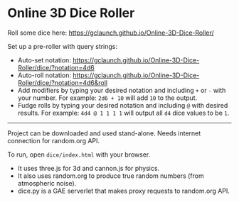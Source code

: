 # Online 3D Dice Roller
Roll some dice here: https://gclaunch.github.io/Online-3D-Dice-Roller/

Set up a pre-roller with query strings:
* Auto-set notation: https://gclaunch.github.io/Online-3D-Dice-Roller/dice/?notation=4d6
* Auto-roll notation: https://gclaunch.github.io/Online-3D-Dice-Roller/dice/?notation=4d6&roll
* Add modifiers by typing your desired notation and including `+` or `-` with your number. For example: `2d6 + 10` will add `10` to the output.
* Fudge rolls by typing your desired notation and including `@` with desired results. For example: `4d4 @ 1 1 1 1` will output all `d4` dice values to be `1`.
---

Project can be downloaded and used stand-alone. Needs internet connection for random.org API.

To run, open `dice/index.html` with your browser.

* It uses three.js for 3d and cannon.js for physics.
* It also uses random.org to produce true random numbers (from atmospheric noise).
* dice.py is a GAE serverlet that makes proxy requests to random.org API.
